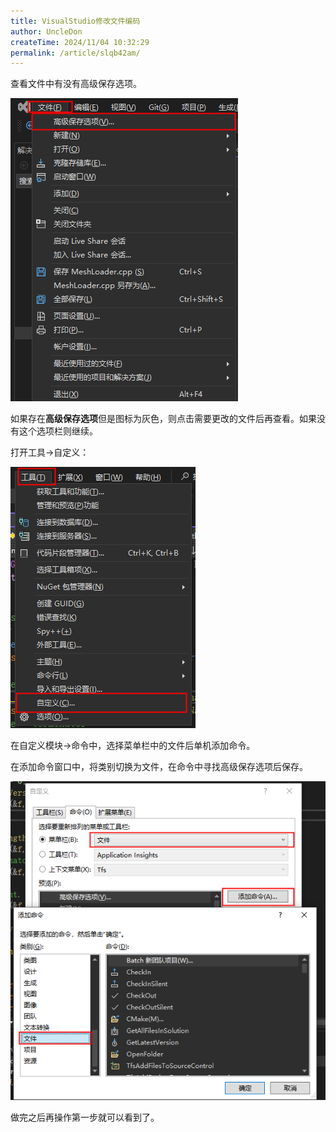 ```yaml
---
title: VisualStudio修改文件编码
author: UncleDon
createTime: 2024/11/04 10:32:29
permalink: /article/slqb42am/
---
```

查看文件中有没有高级保存选项。

![微信图片_20241104095304](./assets/VS_File_AdvanceSave.png)

如果存在**高级保存选项**但是图标为灰色，则点击需要更改的文件后再查看。如果没有这个选项栏则继续。

打开工具->自定义：

![微信图片_20241104095331](./assets/VS_Tools_Custom.png)

在自定义模块->命令中，选择菜单栏中的文件后单机添加命令。

在添加命令窗口中，将类别切换为文件，在命令中寻找高级保存选项后保存。

![微信图片_20241104095433](./assets/VS_Tools_Custom_window.png)

做完之后再操作第一步就可以看到了。